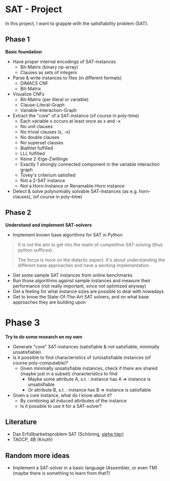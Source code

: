     
# SAT - Project

In this project, I want to grapple with the satisfiability problem (SAT).

## Phase 1

**Basic foundation**

- Have proper internal encodings of SAT-instances
  - Bit-Matrix (binary np-array)
  - Clauses as sets of integers 
- Parse & write instances to files (in different formats)
  - DIMACS CNF
  - Bit-Matrix
- Visualize CNFs
  - Bit-Matrix (per literal or variable)
  - Clause-Literal-Graph
  - Variable-Interaction-Graph
- Extract the "core" of a SAT-instance (of course in poly-time)
  - Each variable x occurs at least once as x and -x
  - No unit clauses
  - No trivial clauses (x, -x)
  - No double clauses
  - No superset clauses
  - Biathlet fulfilled
  - LLL fulfilled
  - Keine 2-Eige-Zwillinge
  - Exactly 1 strongly connected component in the variable interaction graph
  - Tovey's criterium satisfied
  - Not a 2-SAT instance
  - Not a Horn-Instance or Renamable-Horn instance
- Detect & solve polynomially solvable SAT-instances (as e.g. horn-clauses), (of course in poly-time)

## Phase 2

**Understand and implement SAT-solvers**

- Implement known base algorithms for SAT in Python

> It is not the aim to get into the realm of competitive SAT-solving (thus python suffices).
> 
> The focus is more on the didactic aspect. It's about understanding the different base approaches and have a working implementation.

- Get some sample SAT instances from online benchmarks
- Run those algorithms against sample instances and measure their performance (not really important, since not optimized anyway)
- Get a feeling for what instance sizes are possible to deal with nowadays
- Get to know the State-Of-The-Art SAT solvers, and on what base approaches they are building upon

# Phase 3

**Try to do some research on my own** 

- Generate "core" SAT-instances (satisfiable & not satisfiable, minimally unsatisfiable)
- Is it possible to find characteristics of (un)satisfiable instances (of course poly-computable)?
  - Given minimally unsatisfiable instances, check if there are shared (maybe just in a subset) characteristics to find
    - Maybe some attribute A, s.t. : instance has A => instance is unsatisfiable
    - Or attribute B, s.t. : instance has B => instance is satisfiable
- Given a core instance, what do I know about it?
  - By combining all induced attributes of the instance
  - Is it possible to use it for a SAT-solver?


## Literature

- Das Erfüllbarkeitsproblem SAT (Schöning, [siehe hier](https://www.google.de/books/edition/Das_Erf%C3%BCllbarkeitsproblem_SAT/55HzCQAAQBAJ?hl=de&gbpv=0))
- TAOCP, 4B (Knuth)

## Random more ideas

- Implement a SAT-solver in a basic language (Assembler, or even TM) (maybe there is something to learn from that?)

